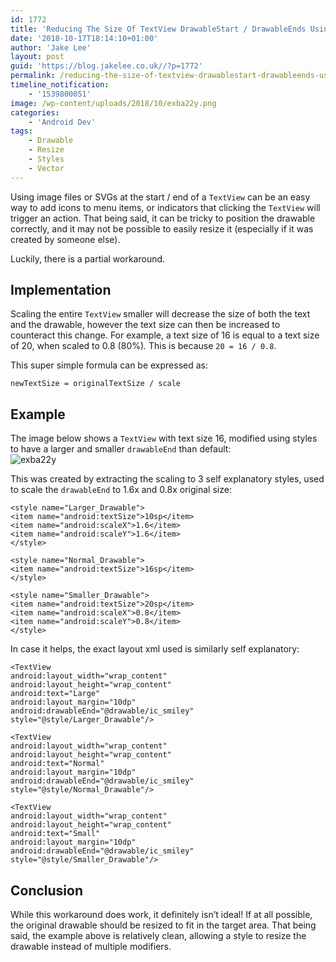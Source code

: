 ```yaml
---
id: 1772
title: 'Reducing The Size Of TextView DrawableStart / DrawableEnds Using Styles'
date: '2018-10-17T18:14:10+01:00'
author: 'Jake Lee'
layout: post
guid: 'https://blog.jakelee.co.uk//?p=1772'
permalink: /reducing-the-size-of-textview-drawablestart-drawableends-using-styles/
timeline_notification:
    - '1539800051'
image: /wp-content/uploads/2018/10/exba22y.png
categories:
    - 'Android Dev'
tags:
    - Drawable
    - Resize
    - Styles
    - Vector
---
```


Using image files or SVGs at the start / end of a `TextView` can be an easy way to add icons to menu items, or indicators that clicking the `TextView` will trigger an action. That being said, it can be tricky to position the drawable correctly, and it may not be possible to easily resize it (especially if it was created by someone else).

Luckily, there is a partial workaround.

## Implementation

Scaling the entire `TextView` smaller will decrease the size of both the text and the drawable, however the text size can then be increased to counteract this change. For example, a text size of 16 is equal to a text size of 20, when scaled to 0.8 (80%). This is because `20 = 16 / 0.8`.

This super simple formula can be expressed as:

```
newTextSize = originalTextSize / scale
```

## Example

The image below shows a `TextView` with text size 16, modified using styles to have a larger and smaller `drawableEnd` than default:  
![exba22y](https://i2.wp.com/blog.jakelee.co.uk//wp-content/uploads/2018/10/exba22y.png?resize=655%2C262&ssl=1)

This was created by extracting the scaling to 3 self explanatory styles, used to scale the `drawableEnd` to 1.6x and 0.8x original size:

```
<style name="Larger_Drawable">
<item name="android:textSize">10sp</item>
<item name="android:scaleX">1.6</item>
<item name="android:scaleY">1.6</item>
</style>

<style name="Normal_Drawable">
<item name="android:textSize">16sp</item>
</style>

<style name="Smaller_Drawable">
<item name="android:textSize">20sp</item>
<item name="android:scaleX">0.8</item>
<item name="android:scaleY">0.8</item>
</style>
```

In case it helps, the exact layout xml used is similarly self explanatory:

```
<TextView
android:layout_width="wrap_content"
android:layout_height="wrap_content"
android:text="Large"
android:layout_margin="10dp"
android:drawableEnd="@drawable/ic_smiley"
style="@style/Larger_Drawable"/>

<TextView
android:layout_width="wrap_content"
android:layout_height="wrap_content"
android:text="Normal"
android:layout_margin="10dp"
android:drawableEnd="@drawable/ic_smiley"
style="@style/Normal_Drawable"/>

<TextView
android:layout_width="wrap_content"
android:layout_height="wrap_content"
android:text="Small"
android:layout_margin="10dp"
android:drawableEnd="@drawable/ic_smiley"
style="@style/Smaller_Drawable"/>
```

## Conclusion

While this workaround does work, it definitely isn’t ideal! If at all possible, the original drawable should be resized to fit in the target area. That being said, the example above is relatively clean, allowing a style to resize the drawable instead of multiple modifiers.